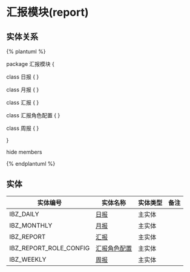 # 汇报模块(report)

  

## 实体关系
{% plantuml %}

package 汇报模块 {

class 日报 {
}

class 月报 {
}

class 汇报 {
}

class 汇报角色配置 {
}

class 周报 {
}



}

hide members

{% endplantuml %}


## 实体

| 实体编号    |    实体名称    |  实体类型     |  备注  |
| --------   |------------| -----   |  -------- | 
|IBZ_DAILY|[日报](report/IbzDaily.md)|主实体|&nbsp;|
|IBZ_MONTHLY|[月报](report/IbzMonthly.md)|主实体|&nbsp;|
|IBZ_REPORT|[汇报](report/IbzReport.md)|主实体|&nbsp;|
|IBZ_REPORT_ROLE_CONFIG|[汇报角色配置](report/IbzReportRoleConfig.md)|主实体|&nbsp;|
|IBZ_WEEKLY|[周报](report/IbzWeekly.md)|主实体|&nbsp;|
